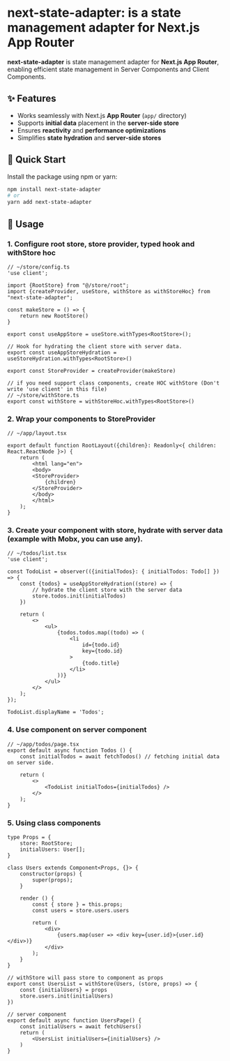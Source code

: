 # next-state-adapter: is a state management adapter for Next.js App Router

**next-state-adapter** is state management adapter for **Next.js App Router**, enabling efficient state management in Server Components and Client Components.

## ✨ Features
- Works seamlessly with Next.js **App Router** (`app/` directory)
- Supports **initial data** placement in the **server-side store**
- Ensures **reactivity** and **performance optimizations**
- Simplifies **state hydration** and **server-side stores**

## 🚀 Quick Start

Install the package using npm or yarn:

```sh
npm install next-state-adapter
# or
yarn add next-state-adapter
```

## 📖 Usage

### 1. Configure root store, store provider, typed hook and withStore hoc

```tsx
// ~/store/config.ts
'use client';

import {RootStore} from "@/store/root";
import {createProvider, useStore, withStore as withStoreHoc} from "next-state-adapter";

const makeStore = () => {
    return new RootStore()
}

export const useAppStore = useStore.withTypes<RootStore>();

// Hook for hydrating the client store with server data.
export const useAppStoreHydration = useStoreHydration.withTypes<RootStore>()

export const StoreProvider = createProvider(makeStore)

// if you need support class components, create HOC withStore (Don't write 'use client' in this file)
// ~/store/withStore.ts
export const withStore = withStoreHoc.withTypes<RootStore>()

```

### 2. Wrap your components to StoreProvider

```tsx
// ~/app/layout.tsx

export default function RootLayout({children}: Readonly<{ children: React.ReactNode }>) {
    return (
        <html lang="en">
        <body>
        <StoreProvider>
            {children}
        </StoreProvider>
        </body>
        </html>
    );
}
```

### 3. Create your component with store, hydrate with server data (example with Mobx, you can use any).

```tsx
// ~/todos/list.tsx
'use client';

const TodoList = observer(({initialTodos}: { initialTodos: Todo[] }) => {
    const {todos} = useAppStoreHydration((store) => {
        // hydrate the client store with the server data
        store.todos.init(initialTodos)
    })

    return (
        <>
            <ul>
                {todos.todos.map((todo) => (
                    <li
                        id={todo.id}
                        key={todo.id}
                    >
                        {todo.title}
                    </li>
                ))}
            </ul>
        </>
    );
});

TodoList.displayName = 'Todos';
```

### 4. Use component on server component

```tsx
// ~/app/todos/page.tsx
export default async function Todos () {
    const initialTodos = await fetchTodos() // fetching initial data on server side.

    return (
        <>
            <TodoList initialTodos={initialTodos} />
        </>
    );
}
```

### 5. Using class components

```tsx
type Props = {
    store: RootStore;
    initialUsers: User[];
}

class Users extends Component<Props, {}> {
    constructor(props) {
        super(props);
    }

    render () {
        const { store } = this.props;
        const users = store.users.users

        return (
            <div>
                {users.map(user => <div key={user.id}>{user.id}</div>)}
            </div>
        );
    }
}

// withStore will pass store to component as props
export const UsersList = withStore(Users, (store, props) => {
    const {initialUsers} = props
    store.users.init(initialUsers)
})

// server component
export default async function UsersPage() {
    const initialUsers = await fetchUsers()
    return (
        <UsersList initialUsers={initialUsers} />
    )
}
```

